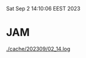 Sat Sep  2 14:10:06 EEST 2023
# JAM
<a href='./cache/202309/02_14.log'>./cache/202309/02_14.log</a>
